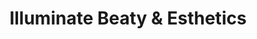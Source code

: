 ---
title: "Illuminate Beaty & Esthetics"
url: /middleton/illuminate-beaty-and-esthetics/
shop: beauty
---
